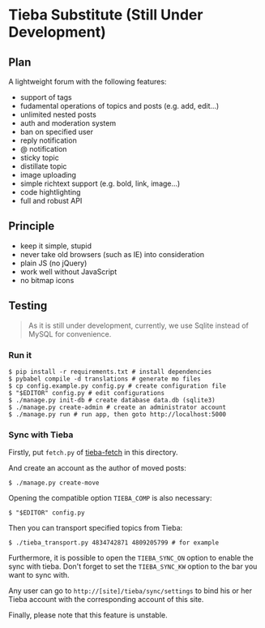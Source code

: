 # Tieba Substitute (Still Under Development)

## Plan

A lightweight forum with the following features:

- support of tags
- fudamental operations of topics and posts (e.g. add, edit...)
- unlimited nested posts
- auth and moderation system
- ban on specified user
- reply notification
- @ notification
- sticky topic
- distillate topic
- image uploading
- simple richtext support (e.g. bold, link, image...)
- code hightlighting
- full and robust API

## Principle

- keep it simple, stupid
- never take old browsers (such as IE) into consideration
- plain JS (no jQuery)
- work well without JavaScript
- no bitmap icons

## Testing

> As it is still under development, currently, we use Sqlite instead of MySQL for convenience.

### Run it
    
    $ pip install -r requirements.txt # install dependencies
    $ pybabel compile -d translations # generate mo files
    $ cp config.example.py config.py # create configuration file
    $ "$EDITOR" config.py # edit configurations
    $ ./manage.py init-db # create database data.db (sqlite3)
    $ ./manage.py create-admin # create an administrator account
    $ ./manage.py run # run app, then goto http://localhost:5000

### Sync with Tieba

Firstly, put `fetch.py` of [tieba-fetch](https://github.com/910JQK/tieba-fetch) in this directory.

And create an account as the author of moved posts:

    $ ./manage.py create-move
    
Opening the compatible option `TIEBA_COMP` is also necessary:

    $ "$EDITOR" config.py

Then you can transport specified topics from Tieba:

    $ ./tieba_transport.py 4834742871 4809205799 # for example

Furthermore, it is possible to open the `TIEBA_SYNC_ON` option to enable the sync with tieba. Don't forget to set the `TIEBA_SYNC_KW` option to the bar you want to sync with.

Any user can go to `http://[site]/tieba/sync/settings` to bind his or her Tieba account with the corresponding account of this site.

Finally, please note that this feature is unstable.